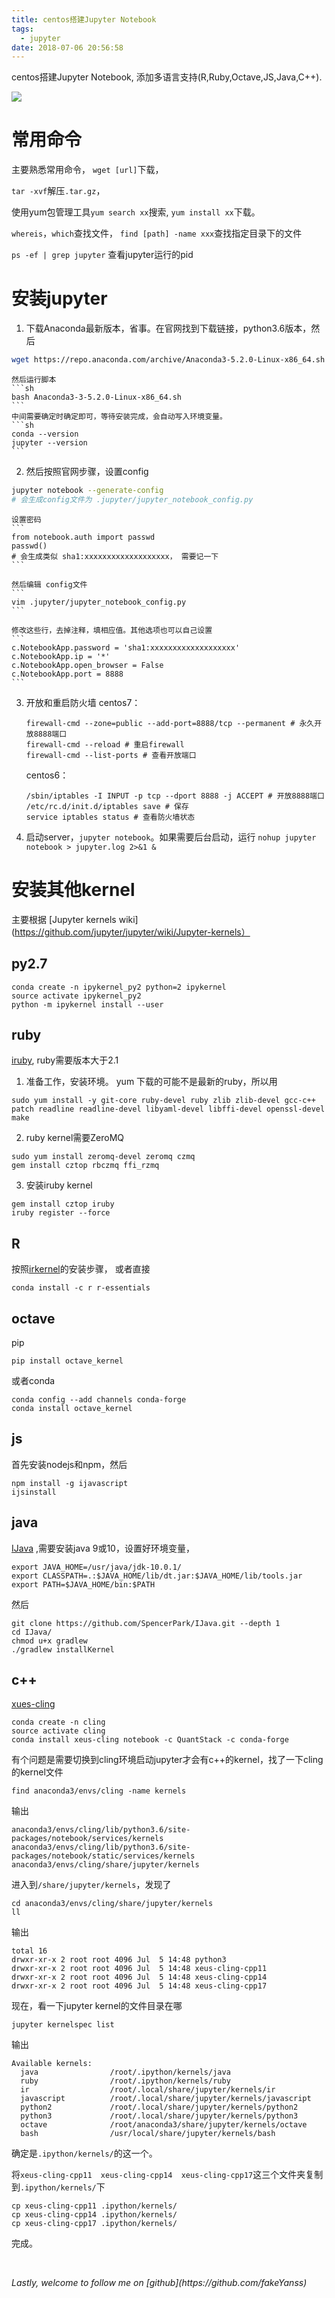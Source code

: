 ```yaml
---
title: centos搭建Jupyter Notebook
tags:
  - jupyter
date: 2018-07-06 20:56:58
---
```

centos搭建Jupyter Notebook, 添加多语言支持(R,Ruby,Octave,JS,Java,C++).

<!-- more -->
![](https://raw.githubusercontent.com/fakeYanss/imgplace/master/2019/centos-jn-overview.png)

# 常用命令
主要熟悉常用命令， 
`wget [url]`下载，

`tar -xvf`解压`.tar.gz`，

使用yum包管理工具`yum search xx`搜索, `yum install xx`下载。

`whereis`，`which`查找文件， `find [path] -name xxx`查找指定目录下的文件

`ps -ef | grep jupyter` 查看jupyter运行的pid

# 安装jupyter

1. 下载Anaconda最新版本，省事。在官网找到下载链接，python3.6版本，然后
```sh
wget https://repo.anaconda.com/archive/Anaconda3-5.2.0-Linux-x86_64.sh 
```
    然后运行脚本
    ```sh
    bash Anaconda3-3-5.2.0-Linux-x86_64.sh
    ```
    中间需要确定时确定即可，等待安装完成，会自动写入环境变量。
    ```sh
    conda --version
    jupyter --version
    ```

2. 然后按照官网步骤，设置config
```sh
jupyter notebook --generate-config
# 会生成config文件为 .jupyter/jupyter_notebook_config.py
```
    设置密码
    ```
    from notebook.auth import passwd
    passwd()
    # 会生成类似 sha1:xxxxxxxxxxxxxxxxxxx， 需要记一下
    ```

    然后编辑 config文件
    ```
    vim .jupyter/jupyter_notebook_config.py
    ```

    修改这些行，去掉注释，填相应值。其他选项也可以自己设置
    ```
    c.NotebookApp.password = 'sha1:xxxxxxxxxxxxxxxxxxx'
    c.NotebookApp.ip = '*'
    c.NotebookApp.open_browser = False
    c.NotebookApp.port = 8888
    ```

3. 开放和重启防火墙
    centos7：
    ``` 
    firewall-cmd --zone=public --add-port=8888/tcp --permanent # 永久开放8888端口
    firewall-cmd --reload # 重启firewall
    firewall-cmd --list-ports # 查看开放端口
    ```

    centos6：
    ```
    /sbin/iptables -I INPUT -p tcp --dport 8888 -j ACCEPT # 开放8888端口
    /etc/rc.d/init.d/iptables save # 保存
    service iptables status # 查看防火墙状态
    ```

4. 启动server，`jupyter notebook`。如果需要后台启动，运行
`nohup jupyter notebook > jupyter.log 2>&1 &`


# 安装其他kernel

主要根据 [Jupyter kernels wiki](https://github.com/jupyter/jupyter/wiki/Jupyter-kernels）

## py2.7

```
conda create -n ipykernel_py2 python=2 ipykernel
source activate ipykernel_py2
python -m ipykernel install --user
```

## ruby

[iruby](https://github.com/SciRuby/iruby), ruby需要版本大于2.1

1. 准备工作，安装环境。
yum 下载的可能不是最新的ruby，所以用
```
sudo yum install -y git-core ruby-devel ruby zlib zlib-devel gcc-c++ patch readline readline-devel libyaml-devel libffi-devel openssl-devel make
```

2. ruby kernel需要ZeroMQ
```
sudo yum install zeromq-devel zeromq czmq
gem install cztop rbczmq ffi_rzmq
```

3. 安装iruby kernel
```
gem install cztop iruby
iruby register --force
```

## R
按照[irkernel](https://irkernel.github.io/)的安装步骤，
或者直接
```
conda install -c r r-essentials
```

## octave

pip

```
pip install octave_kernel
```

或者conda

```
conda config --add channels conda-forge
conda install octave_kernel
```

## js

首先安装nodejs和npm，然后

```
npm install -g ijavascript
ijsinstall
```

## java

[IJava](https://github.com/SpencerPark/IJava) ,需要安装java 9或10，设置好环境变量，

```
export JAVA_HOME=/usr/java/jdk-10.0.1/
export CLASSPATH=.:$JAVA_HOME/lib/dt.jar:$JAVA_HOME/lib/tools.jar
export PATH=$JAVA_HOME/bin:$PATH
```

然后

```
git clone https://github.com/SpencerPark/IJava.git --depth 1
cd IJava/
chmod u+x gradlew
./gradlew installKernel
```

## c++

[xues-cling](https://github.com/QuantStack/xeus-cling)

```
conda create -n cling
source activate cling
conda install xeus-cling notebook -c QuantStack -c conda-forge
```

有个问题是需要切换到cling环境启动jupyter才会有c++的kernel，找了一下cling 的kernel文件

```
find anaconda3/envs/cling -name kernels
```

输出

```
anaconda3/envs/cling/lib/python3.6/site-packages/notebook/services/kernels
anaconda3/envs/cling/lib/python3.6/site-packages/notebook/static/services/kernels
anaconda3/envs/cling/share/jupyter/kernels
```

进入到`/share/jupyter/kernels`，发现了

```
cd anaconda3/envs/cling/share/jupyter/kernels
ll
```

输出

```
total 16
drwxr-xr-x 2 root root 4096 Jul  5 14:48 python3
drwxr-xr-x 2 root root 4096 Jul  5 14:48 xeus-cling-cpp11
drwxr-xr-x 2 root root 4096 Jul  5 14:48 xeus-cling-cpp14
drwxr-xr-x 2 root root 4096 Jul  5 14:48 xeus-cling-cpp17
```

现在，看一下jupyter kernel的文件目录在哪

```
jupyter kernelspec list
```

输出

```
Available kernels:
  java                /root/.ipython/kernels/java
  ruby                /root/.ipython/kernels/ruby
  ir                  /root/.local/share/jupyter/kernels/ir
  javascript          /root/.local/share/jupyter/kernels/javascript
  python2             /root/.local/share/jupyter/kernels/python2
  python3             /root/.local/share/jupyter/kernels/python3
  octave              /root/anaconda3/share/jupyter/kernels/octave
  bash                /usr/local/share/jupyter/kernels/bash
```

确定是`.ipython/kernels/`的这一个。

将`xeus-cling-cpp11  xeus-cling-cpp14  xeus-cling-cpp17`这三个文件夹复制到`.ipython/kernels/`下

```
cp xeus-cling-cpp11 .ipython/kernels/
cp xeus-cling-cpp14 .ipython/kernels/
cp xeus-cling-cpp17 .ipython/kernels/
```

完成。




<br>
<p id="div-border-top-red"><i>Lastly, welcome to follow me on [github](https://github.com/fakeYanss)</i></p>